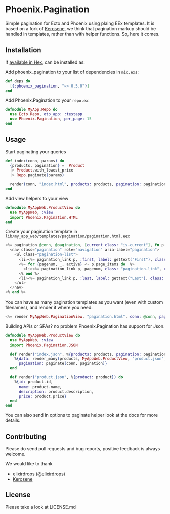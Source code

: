 # Phoenix.Pagination

Simple pagination for Ecto and Phoenix using plaing EEx templates. It is based on a fork of [Kerosene](https://github.com/elixirdrops/kerosene), we think that pagination markup should be handled in templates, rather than with helper functions. So, here it comes.

## Installation

If [available in Hex](https://hex.pm/packages/phoenix_pagination), can be installed as:

Add phoenix_pagination to your list of dependencies in `mix.exs`:
```elixir
def deps do
  [{:phoenix_pagination, "~> 0.5.0"}]
end
```

Add Phoenix.Pagination to your `repo.ex`:
```elixir
defmodule MyApp.Repo do
  use Ecto.Repo, otp_app: :testapp
  use Phoenix.Pagination, per_page: 15
end
```

## Usage
Start paginating your queries
```elixir
def index(conn, params) do
  {products, pagination} =  Product
  |> Product.with_lowest_price
  |> Repo.paginate(params)

  render(conn, "index.html", products: products, pagination: pagination)
end
```

Add view helpers to your view
```elixir
defmodule MyAppWeb.ProductView do
  use MyAppWeb, :view
  import Phoenix.Pagination.HTML
end
```

Create your pagination template in `lib/my_app_web/templates/pagination/pagination.html.eex`
```elixir
<%= pagination @conn, @pagination, [current_class: "is-current"], fn p -> %>
  <nav class="pagination" role="navigation" aria-label="pagination">
    <ul class="pagination-list">
      <li><%= pagination_link p, :first, label: gettext("First"), class: "pagination-link", force_show: true %></li>
      <%= for {pagenum, _, active} <- p.page_items do  %>
        <li><%= pagination_link p, pagenum, class: "pagination-link", current: active %></li>
      <% end %>
      <li><%= pagination_link p, :last, label: gettext("Last"), class: "pagination-link", force_show: true %></li>
    </ul>
  </nav>
<% end %>
```

You can have as many pagination templates as you want (even with custom filenames), and render it where you need:
```elixir
<%= render MyAppWeb.PaginationView, "pagination.html", conn: @conn, pagination: @pagination %>
```

Building APIs or SPAs? no problem Phoenix.Pagination has support for Json.

```elixir
defmodule MyAppWeb.ProductView do
  use MyAppWeb, :view
  import Phoenix.Pagination.JSON

  def render("index.json", %{products: products, pagination: pagination, conn: conn}) do
    %{data: render_many(products, MyAppWeb.ProductView, "product.json"),
      pagination: paginate(conn, pagination)}
  end

  def render("product.json", %{product: product}) do
    %{id: product.id,
      name: product.name,
      description: product.description,
      price: product.price}
  end
end
```


You can also send in options to paginate helper look at the docs for more details.

## Contributing

Please do send pull requests and bug reports, positive feedback is always welcome.

We would like to thank

* elixirdrops ([@elixirdrops](https://github.com/elixirdrops))
* [Kerosene](https://github.com/elixirdrops/kerosene)

## License

Please take a look at LICENSE.md
